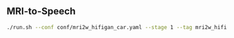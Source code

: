 ## MRI-to-Speech

```bash
./run.sh --conf conf/mri2w_hifigan_car.yaml --stage 1 --tag mri2w_hifi --train_set mri_train_napa --dev_set mri_val_napa --eval_set mri_test_napa
```